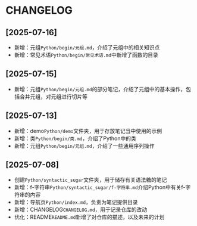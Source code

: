 # CHANGELOG

## [2025-07-16]
- 新增：元组`Python/begin/元组.md`，介绍了元组中的相关知识点
- 新增：常见术语`Python/begin/常见术语.md`中新增了函数的目录

## [2025-07-15]
- 新增：元组`Python/begin/元组.md`的部分笔记，介绍了元组中的基本操作，包括合并元组，对元组进行切片等

## [2025-07-13]
- 新增：demo`Python/demo`文件夹，用于存放笔记当中使用的示例
- 新增：类`Python/begin/类.md`，介绍了Python中的类
- 新增：元组`Python/begin/元组.md`，介绍了一些通用序列操作

## [2025-07-08]
- 创建`Python/syntactic_sugar`文件夹，用于储存有关语法糖的笔记
- 新增：f-字符串`Python/syntactic_sugar/f-字符串.md`介绍Python中有关f-字符串的内容
- 新增：导航页`Python/index.md`，负责为笔记提供目录
- 新增：CHANGELOG`CHANGELOG.md`，用于记录仓库的改动
- 优化：README`README.md`新增了对仓库的描述，以及未来的计划
